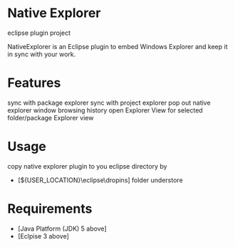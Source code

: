 Native Explorer
==========

eclipse plugin project

NativeExplorer is an Eclipse plugin to embed Windows Explorer and keep it in sync with your work. 

Features
============================
sync with package explorer 
sync with project explorer 
pop out native explorer window 
browsing history 
open Explorer View for selected folder/package Explorer view 

Usage
============================
copy native explorer plugin to you eclipse directory by
* [${USER_LOCATION}\eclipse\dropins] folder understore

Requirements
============================
* [Java Platform (JDK) 5 above]
* [Eclpise 3 above]